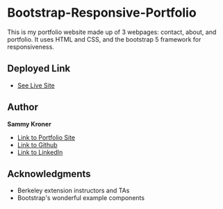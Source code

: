 # Bootstrap-Responsive-Portfolio

This is my portfolio website made up of 3 webpages: contact, about, and portfolio. It uses HTML and CSS, and the bootstrap 5 framework for responsiveness.

## Deployed Link

* [See Live Site](https://sammyk118.github.io/Bootstrap-Responsive-Portfolio/)


## Author

**Sammy Kroner** 

- [Link to Portfolio Site](https://sammyk118.github.io/Bootstrap-Responsive-Portfolio/)
- [Link to Github](https://github.com/sammyk118)
- [Link to LinkedIn](www.linkedin.com/in/samuel-kroner-44aa11169)

## Acknowledgments

* Berkeley extension instructors and TAs
* Bootstrap's wonderful example components